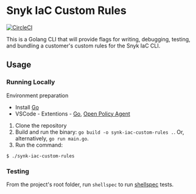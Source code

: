 # Snyk IaC Custom Rules

[![CircleCI](https://circleci.com/gh/snyk/snyk-iac-custom-rules/tree/develop.svg?style=svg)](https://circleci.com/gh/snyk/snyk-iac-custom-rules/tree/develop)

This is a Golang CLI that will provide flags for writing, debugging, testing, and bundling a customer's custom rules for the Snyk IaC CLI.

## Usage

### Running Locally

Environment preparation
* Install [Go](https://golang.org/doc/install)
* VSCode - Extentions - [Go](https://marketplace.visualstudio.com/items?itemName=ms-vscode.Go), [Open Policy Agent](https://marketplace.visualstudio.com/items?itemName=tsandall.opa)

1. Clone the repository
2. Build and run the binary: `go build -o synk-iac-custom-rules .`. Or, alternatively, `go run main.go`.
3. Run the command:
```
$ ./synk-iac-custom-rules
```

### Testing

From the project's root folder, run `shellspec` to run [shellspec](https://github.com/shellspec/shellspec) tests.